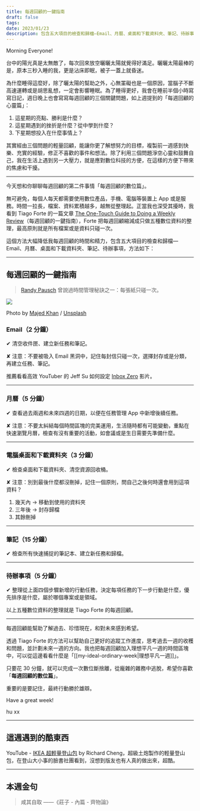 ```yaml
---
title: 每週回顧的一鍵指南
draft: false
tags: 
date: 2023/01/23
description: 包含五大項目的檢查和歸檔—Email、月曆、桌面和下載資料夾、筆記、待辦事項。
---
```

Morning Everyone!

台中的陽光真是太無敵了，每次回來放空曬曬太陽就覺得好滿足。曬曬太陽最棒的是，原本三秒入睡的我，更是沾床即眠，被子一蓋上就昏迷。

為什麼睡得這麼好，除了曬太陽的幫助之外，心無罣礙也是一個原因，當腦子不斷高速運轉或是胡思亂想，一定會影響睡眠。為了睡得更好，我會在睡前半個小時寫寫日記，週日晚上也會寫寫每週回顧的三個關鍵問題，如上週提到的「每週回顧的心靈篇」：

1. 這星期的亮點、勝利是什麼？
2. 這星期遇到的挫折是什麼？從中學到什麼？
3. 下星期想投入在什麼事情上？

其實經由三個問題的輕量回顧，能讓你更了解想努力的目標，複製前一週感到快樂、充實的經驗，修正不喜歡的事件和想法。除了利用三個問題淨空心靈和鼓舞自己，我在生活上遇到另一大壓力，就是應對數位科技的方便，在這樣的方便下帶來的焦慮和干擾。

---

今天想和你聊聊每週回顧的第二件事情「每週回顧的數位篇」。

無可避免，每個人每天都需要使用數位產品，手機、電腦等裝置上 App 或是服務。時間一拉長，檔案、資料累積越多，越無從整理起。正當我也深受其擾時，我看到 Tiago Forte 的一篇文章 [The One-Touch Guide to Doing a Weekly Review](https://fortelabs.com/blog/the-one-touch-guide-to-doing-a-weekly-review/)（每週回顧的一鍵指南），Forte 把每週回顧縮減成只做五種數位資料的整理，最高原則就是所有檔案或是資料只碰一次。

這個方法大幅降低我每週回顧的時間和精力，包含五大項目的檢查和歸檔—Email、月曆、桌面和下載資料夾、筆記、待辦事項，方法如下：

---

## 每週回顧的一鍵指南

> [Randy Pausch](https://youtu.be/m4FkinvzHs4?t=1893) 曾說過時間管理秘訣之一：每張紙只碰一次。

![](https://images.unsplash.com/photo-1634233890513-ff4f1cd9455c?crop=entropy&cs=tinysrgb&fit=max&fm=jpg&ixid=MnwxMTc3M3wwfDF8c2VhcmNofDIwfHxhcHBsZSUyMG1vdXNlfGVufDB8fHx8MTY3NDM5OTUyNA&ixlib=rb-4.0.3&q=80&w=2000)

Photo by [Majed Khan](https://unsplash.com/@majed905?utm_source=ghost&utm_medium=referral&utm_campaign=api-credit) / [Unsplash](https://unsplash.com/?utm_source=ghost&utm_medium=referral&utm_campaign=api-credit)

### Email（2 分鐘）

✔ 清空收件匣、建立新任務和筆記。

✘ 注意：不要被吸入 Email 黑洞中，記住每封信只碰一次，選擇封存或是分類，再建立任務、筆記。

推薦看看高效 YouTuber 的 Jeff Su 如何設定 [Inbox Zero](https://youtu.be/al1QXFQjq1s) 影片。

---

### 月曆（5 分鐘）

✔ 查看過去兩週和未來四週的日期，以便在任務管理 App 中新增後續任務。

✘ 注意：不要太糾結每個時間區塊的完美運用，生活隨時都有可能變動，重點在快速瀏覽月曆，檢查有沒有重要的活動，如會議或是生日需要先準備什麼。

---

### 電腦桌面和下載資料夾（3 分鐘）

✔ 檢查桌面和下載資料夾、清空資源回收桶。

✘ 注意：別到最後什麼都沒刪掉，記住一個原則，問自己之後何時還會用到這項資料？

1. 幾天內 → 移動到使用的資料夾
2. 三年後 → 封存歸檔
3. 其餘刪掉

---

### 筆記（15 分鐘）

✔ 檢查所有快速捕捉的筆記本、建立新任務和歸檔。

---

### 待辦事項（5 分鐘）

✔ 整理從上面四個步驟新增的行動任務，決定每項任務的下一步行動是什麼，優先排序是什麼，屬於哪個專案或是領域。

以上五種數位資料的整理就是 Tiago Forte 的每週回顧。

---

每週回顧能幫助了解過去、珍惜現在，和對未來感到希望。

透過 Tiago Forte 的方法可以幫助自己更好的追蹤工作進度，思考過去一週的收穫和問題，並計劃未來一週的方向。我也把每週回顧加入理想平凡一週的時間區塊中，可以從這邊看看什麼是「[[my-ideal-ordinary-week|理想平凡一週]]」。

只要花 30 分鐘，就可以完成一次數位斷捨離，從龐雜的雜務中逃脫，希望你喜歡「**每週回顧的數位篇**」。

重要的是要記住，最終行動勝於雄辯。

Have a great week!

hu xx

---

## 這週遇到的酷東西

YouTube - [IKEA 超輕量登山包](https://youtu.be/6JzrJmNeDJA) by Richard Cheng，超級土炮製作的輕量登山包，在登山大小事的臉書社團看到，沒想到版友也有人真的做出來，超酷。

---

## 本週金句

> 咸其自取 ——《莊子 - 內篇 - 齊物論》
